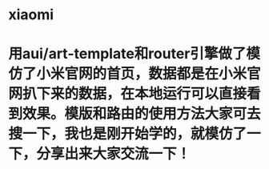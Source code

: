 # xiaomi
# 用aui/art-template和router引擎做了模仿了小米官网的首页，数据都是在小米官网扒下来的数据，在本地运行可以直接看到效果。模版和路由的使用方法大家可去搜一下，我也是刚开始学的，就模仿了一下，分享出来大家交流一下！